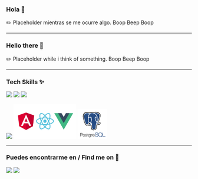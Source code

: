 ### Hola 👋

 ✏️ Placeholder mientras se me ocurre algo. Boop Beep Boop

----------------------------------------------------

### Hello there 👋

✏️ Placeholder while i think of something. Boop Beep Boop

----------------------------------------------------

### Tech Skills ✨

<img src="https://upload.wikimedia.org/wikipedia/commons/thumb/9/9a/Visual_Studio_Code_1.35_icon.svg/2048px-Visual_Studio_Code_1.35_icon.svg.png" width="60"/>  <img src="https://brandslogos.com/wp-content/uploads/thumbs/firebase-logo-vector.svg" width="50"/>  <img src="https://iconape.com/wp-content/png_logo_vector/git-icon.png" width="60"/> 

<img src="https://www.opengis.ch/wp-content/uploads/2020/04/django-python-logo.png" width="80"/> <img src="pngegg.png" width="170"/> <img src="pngegg_2.png" width="80"/>

----------------------------------------------------

### Puedes encontrarme en / Find me on 📓 

[<img src="https://brandlogos.net/wp-content/uploads/2016/06/linkedin-logo-512x512.png" width="60"/>](https://www.linkedin.com/in/javicastillo89/) [<img src="https://upload.wikimedia.org/wikipedia/commons/thumb/e/ec/Circle-icons-mail.svg/1024px-Circle-icons-mail.svg.png" width= "48"/>](mailto:jav.castonatt@gmail.com)